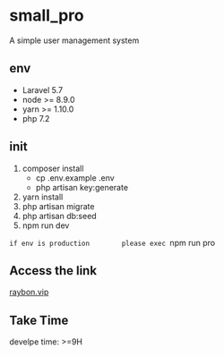 # small_pro
A simple user management system

## env 
* Laravel 5.7 
* node >= 8.9.0
* yarn >= 1.10.0
* php 7.2
## init 
1. composer install
	* cp .env.example .env
	* php artisan key:generate
2. yarn install
3. php artisan migrate
4. php artisan db:seed 
5. npm run dev 

`if env is production       
please exec `npm run pro` `

## Access the link

[raybon.vip](http://raybon.vip)
 
## Take Time 
 develpe time: >=9H

